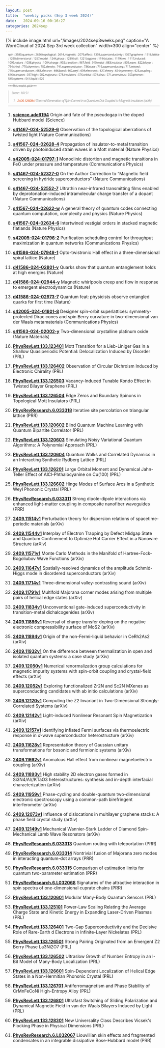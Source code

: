 ```yaml
---
layout: post
title:  "weekly picks (Sep 3 week 2024)"
date:   2024-09-16 00:16:27
categories: 2024sep
---
```



{% include image.html url="/images/2024sep3weeks.png" caption="A WordCloud of 2024 Sep 3rd week collection" width=300 align="center" %}

<img src="/images/2024sep3weeks-pick.png">



1. **[science.ade9194](https://www.science.org/doi/10.1126/science.ade9194)** Origin and fate of the pseudogap in the doped Hubbard model (Science)


1. **[s41467-024-52529-6](https://www.nature.com/articles/s41467-024-52529-6)** Observation of the topological aberrations of twisted light (Nature Communications)

1. **[s41567-024-02628-4](https://www.nature.com/articles/s41567-024-02628-4)** Propagation of insulator-to-metal transition driven by photoinduced strain waves in a Mott material (Nature Physics)

1. **[s42005-024-01797-1](https://www.nature.com/articles/s42005-024-01797-1)** Monoclinic distortion and magnetic transitions in FeO under pressure and temperature (Communications Physics)




1. **[s41467-024-52327-0](https://www.nature.com/articles/s41467-024-52327-0)** On the Author Correction to “Magnetic field screening in hydride superconductors” (Nature Communications)

1. **[s41467-024-52552-7](https://www.nature.com/articles/s41467-024-52552-7)** Ultrathin near-infrared transmitting films enabled by deprotonation-induced intramolecular charge transfer of a dopant (Nature Communications)

1. **[s41567-024-02622-w](https://www.nature.com/articles/s41567-024-02622-w)** A general theory of quantum codes connecting quantum computation, complexity and physics (Nature Physics)

1. **[s41567-024-02634-6](https://www.nature.com/articles/s41567-024-02634-6)** Intertwined vestigial orders in stacked magnetic flatlands (Nature Physics)

1. **[s42005-024-01796-2](https://www.nature.com/articles/s42005-024-01796-2)** Purification scheduling control for throughput maximization in quantum networks (Communications Physics)

1. **[s41586-024-07949-1](https://www.nature.com/articles/s41586-024-07949-1)** Opto-twistronic Hall effect in a three-dimensional spiral lattice (Nature)



1. **[d41586-024-02801-y](https://www.nature.com/articles/d41586-024-02801-y)** Quarks show that quantum entanglement holds at high energies (Nature)

1. **[d41586-024-02944-y](https://www.nature.com/articles/d41586-024-02944-y)** Magnetic whirlpools creep and flow in response to emergent electrodynamics (Nature)

1. **[d41586-024-02973-7](https://www.nature.com/articles/d41586-024-02973-7)** Quantum feat: physicists observe entangled quarks for first time (Nature)


1. **[s42005-024-01801-8](https://www.nature.com/articles/s42005-024-01801-8)** Designer spin-orbit superlattices: symmetry-protected Dirac cones and spin Berry curvature in two-dimensional van der Waals metamaterials (Communications Physics)

1. **[s41563-024-02002-y](https://www.nature.com/articles/s41563-024-02002-y)** Two-dimensional crystalline platinum oxide (Nature Materials)






1. **[PhysRevLett.133.123401](http://link.aps.org/doi/10.1103/PhysRevLett.133.123401)** Mott Transition for a Lieb-Liniger Gas in a Shallow Quasiperiodic Potential: Delocalization Induced by Disorder (PRL)

1. **[PhysRevLett.133.126402](http://link.aps.org/doi/10.1103/PhysRevLett.133.126402)** Observation of Circular Dichroism Induced by Electronic Chirality (PRL)

1. **[PhysRevLett.133.126503](http://link.aps.org/doi/10.1103/PhysRevLett.133.126503)** Vacancy-Induced Tunable Kondo Effect in Twisted Bilayer Graphene (PRL)

1. **[PhysRevLett.133.126504](http://link.aps.org/doi/10.1103/PhysRevLett.133.126504)** Edge Zeros and Boundary Spinons in Topological Mott Insulators (PRL)


1. **[PhysRevResearch.6.033318](http://link.aps.org/doi/10.1103/PhysRevResearch.6.033318)** Iterative site percolation on triangular lattice (PRR)









1. **[PhysRevLett.133.120602](http://link.aps.org/doi/10.1103/PhysRevLett.133.120602)** Blind Quantum Machine Learning with Quantum Bipartite Correlator (PRL)

1. **[PhysRevLett.133.120603](http://link.aps.org/doi/10.1103/PhysRevLett.133.120603)** Simulating Noisy Variational Quantum Algorithms: A Polynomial Approach (PRL)

1. **[PhysRevLett.133.120604](http://link.aps.org/doi/10.1103/PhysRevLett.133.120604)** Quantum Walks and Correlated Dynamics in an Interacting Synthetic Rydberg Lattice (PRL)

1. **[PhysRevLett.133.126201](http://link.aps.org/doi/10.1103/PhysRevLett.133.126201)** Large Orbital Moment and Dynamical Jahn-Teller Effect of AlCl-Phthalocyanine on Cu(100) (PRL)

1. **[PhysRevLett.133.126602](http://link.aps.org/doi/10.1103/PhysRevLett.133.126602)** Hinge Modes of Surface Arcs in a Synthetic Weyl Phononic Crystal (PRL)

1. **[PhysRevResearch.6.033311](http://link.aps.org/doi/10.1103/PhysRevResearch.6.033311)** Strong dipole-dipole interactions via enhanced light-matter coupling in composite nanofiber waveguides (PRR)


1. **[2409.11514v1](https://arxiv.org/abs/2409.11514)** Perturbation theory for dispersion relations of spacetime-periodic materials (arXiv)

1. **[2409.11544v1](https://arxiv.org/abs/2409.11544)** Interplay of Electron Trapping by Defect Midgap State and Quantum Confinement to Optimize Hot Carrier Effect in a Nanowire Structure (arXiv)

1. **[2409.11571v1](https://arxiv.org/abs/2409.11571)** Monte Carlo Methods in the Manifold of Hartree-Fock-Bogoliubov Wave Functions (arXiv)

1. **[2409.11647v1](https://arxiv.org/abs/2409.11647)** Spatially-resolved dynamics of the amplitude Schmid-Higgs mode in disordered superconductors (arXiv)

1. **[2409.11714v1](https://arxiv.org/abs/2409.11714)** Three-dimensional valley-contrasting sound (arXiv)

1. **[2409.11791v1](https://arxiv.org/abs/2409.11791)** Multifold Majorana corner modes arising from multiple pairs of helical edge states (arXiv)

1. **[2409.11834v1](https://arxiv.org/abs/2409.11834)** Unconventional gate-induced superconductivity in transition-metal dichalcogenides (arXiv)

1. **[2409.11886v1](https://arxiv.org/abs/2409.11886)** Reversal of charge transfer doping on the negative electronic compressibility surface of MoS2 (arXiv)

1. **[2409.11894v1](https://arxiv.org/abs/2409.11894)** Origin of the non-Fermi-liquid behavior in CeRh2As2 (arXiv)

1. **[2409.11932v1](https://arxiv.org/abs/2409.11932)** On the difference between thermalization in open and isolated quantum systems: a case study (arXiv)

1. **[2409.12050v1](https://arxiv.org/abs/2409.12050)** Numerical renormalization group calculations for magnetic impurity systems with spin-orbit coupling and crystal-field effects (arXiv)

1. **[2409.12052v1](https://arxiv.org/abs/2409.12052)** Exploring functionalized Zr2N and Sc2N MXenes as superconducting candidates with ab initio calculations (arXiv)

1. **[2409.12120v1](https://arxiv.org/abs/2409.12120)** Computing the Z2 Invariant in Two-Dimensional Strongly-Correlated Systems (arXiv)

1. **[2409.12142v1](https://arxiv.org/abs/2409.12142)** Light-induced Nonlinear Resonant Spin Magnetization (arXiv)

1. **[2409.12157v1](https://arxiv.org/abs/2409.12157)** Identifying inflated Fermi surfaces via thermoelectric response in $d$-wave superconductor heterostructure (arXiv)

1. **[2409.11628v1](https://arxiv.org/abs/2409.11628)** Representation theory of Gaussian unitary transformations for bosonic and fermionic systems (arXiv)

1. **[2409.11662v1](https://arxiv.org/abs/2409.11662)** Anomalous Hall effect from nonlinear magnetoelectric coupling (arXiv)

1. **[2409.11893v1](https://arxiv.org/abs/2409.11893)** High stability 2D electron gases formed in Si3N4/Al//KTaO3 heterostructures: synthesis and in-depth interfacial characterization (arXiv)

1. **[2409.11959v1](https://arxiv.org/abs/2409.11959)** Phase-cycling and double-quantum two-dimensional electronic spectroscopy using a common-path birefringent interferometer (arXiv)

1. **[2409.12073v1](https://arxiv.org/abs/2409.12073)** Influence of dislocations in multilayer graphene stacks: A phase field crystal study (arXiv)

1. **[2409.12149v1](https://arxiv.org/abs/2409.12149)** Mechanical Wannier-Stark Ladder of Diamond Spin-Mechanical Lamb Wave Resonators (arXiv)






1. **[PhysRevResearch.6.033313](http://link.aps.org/doi/10.1103/PhysRevResearch.6.033313)** Quantum routing with teleportation (PRR)

1. **[PhysRevResearch.6.033314](http://link.aps.org/doi/10.1103/PhysRevResearch.6.033314)** Nontrivial fusion of Majorana zero modes in interacting quantum-dot arrays (PRR)

1. **[PhysRevResearch.6.033315](http://link.aps.org/doi/10.1103/PhysRevResearch.6.033315)** Comparison of estimation limits for quantum two-parameter estimation (PRR)

1. **[PhysRevResearch.6.L032068](http://link.aps.org/doi/10.1103/PhysRevResearch.6.L032068)** Signatures of the attractive interaction in spin spectra of one-dimensional cuprate chains (PRR)





1. **[PhysRevLett.133.120601](http://link.aps.org/doi/10.1103/PhysRevLett.133.120601)** Modular Many-Body Quantum Sensors (PRL)




1. **[PhysRevLett.133.125101](http://link.aps.org/doi/10.1103/PhysRevLett.133.125101)** Power-Law Scaling Relating the Average Charge State and Kinetic Energy in Expanding Laser-Driven Plasmas (PRL)

1. **[PhysRevLett.133.126401](http://link.aps.org/doi/10.1103/PhysRevLett.133.126401)** Two-Gap Superconductivity and the Decisive Role of Rare-Earth d Electrons in Infinite-Layer Nickelates (PRL)

1. **[PhysRevLett.133.126501](http://link.aps.org/doi/10.1103/PhysRevLett.133.126501)** Strong Pairing Originated from an Emergent Z2 Berry Phase La3Ni2O7 (PRL)

1. **[PhysRevLett.133.126502](http://link.aps.org/doi/10.1103/PhysRevLett.133.126502)** Ultraslow Growth of Number Entropy in an l-Bit Model of Many-Body Localization (PRL)

1. **[PhysRevLett.133.126601](http://link.aps.org/doi/10.1103/PhysRevLett.133.126601)** Spin-Dependent Localization of Helical Edge States in a Non-Hermitian Phononic Crystal (PRL)

1. **[PhysRevLett.133.126701](http://link.aps.org/doi/10.1103/PhysRevLett.133.126701)** Antiferromagnetism and Phase Stability of CrMnFeCoNi High-Entropy Alloy (PRL)

1. **[PhysRevLett.133.126801](http://link.aps.org/doi/10.1103/PhysRevLett.133.126801)** Ultrafast Switching of Sliding Polarization and Dynamical Magnetic Field in van der Waals Bilayers Induced by Light (PRL)

1. **[PhysRevLett.133.128301](http://link.aps.org/doi/10.1103/PhysRevLett.133.128301)** New Universality Class Describes Vicsek's Flocking Phase in Physical Dimensions (PRL)

1. **[PhysRevResearch.6.L032067](http://link.aps.org/doi/10.1103/PhysRevResearch.6.L032067)** Liouvillian skin effects and fragmented condensates in an integrable dissipative Bose-Hubbard model (PRR)






